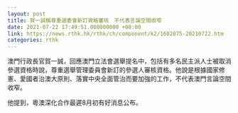 ```yaml
---
layout: post
title: 賀一誠稱尊重選委會新訂資格審核　不代表言論空間收窄
date: 2021-07-22 17:49:51.000000000 +08:00
link: https://news.rthk.hk/rthk/ch/component/k2/1602075-20210722.htm
categories: rthk
---
```


澳門行政長官賀一誠，回應澳門立法會選舉提名中，包括有多名民主派人士被取消參選資格時說，尊重選舉管理委員會新訂的參選人審核資格。他說是根據國家修憲、愛國者治澳大原則、落實中央全面管治而要加強的工作，不代表澳門言論空間收窄。

他提到，粵澳深化合作最遲8月初有好消息公布。
